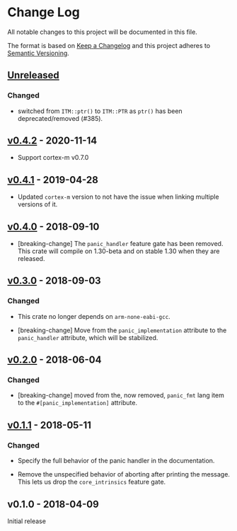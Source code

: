 # Change Log

All notable changes to this project will be documented in this file.

The format is based on [Keep a Changelog](http://keepachangelog.com/)
and this project adheres to [Semantic Versioning](http://semver.org/).

## [Unreleased]

### Changed

- switched from `ITM::ptr()` to `ITM::PTR` as `ptr()` has been
  deprecated/removed (#385).

## [v0.4.2] - 2020-11-14

- Support cortex-m v0.7.0

## [v0.4.1] - 2019-04-28

- Updated `cortex-m` version to not have the issue when linking multiple
  versions of it.

## [v0.4.0] - 2018-09-10

- [breaking-change] The `panic_handler` feature gate has been removed. This
  crate will compile on 1.30-beta and on stable 1.30 when they are released.

## [v0.3.0] - 2018-09-03

### Changed

- This crate no longer depends on `arm-none-eabi-gcc`.

- [breaking-change] Move from the `panic_implementation` attribute to the
  `panic_handler` attribute, which will be stabilized.

## [v0.2.0] - 2018-06-04

### Changed

- [breaking-change] moved from the, now removed, `panic_fmt` lang item to the
  `#[panic_implementation]` attribute.

## [v0.1.1] - 2018-05-11

### Changed

- Specify the full behavior of the panic handler in the documentation.

- Remove the unspecified behavior of aborting after printing the message. This lets us drop the
  `core_intrinsics` feature gate.

## v0.1.0 - 2018-04-09

Initial release

[Unreleased]: https://github.com/rust-embedded/cortex-m/compare/p-i-v0.4.2...HEAD
[v0.4.2]: https://github.com/rust-embedded/cortex-m/compare/p-i-v0.4.1...p-i-v0.4.2
[v0.4.1]: https://github.com/rust-embedded/panic-itm/compare/v0.4.0...v0.4.1
[v0.4.0]: https://github.com/rust-embedded/panic-itm/compare/v0.3.0...v0.4.0
[v0.3.0]: https://github.com/rust-embedded/panic-itm/compare/v0.2.0...v0.3.0
[v0.2.0]: https://github.com/rust-embedded/panic-itm/compare/v0.1.1...v0.2.0
[v0.1.1]: https://github.com/rust-embedded/panic-itm/compare/v0.1.0...v0.1.1
